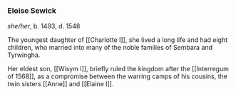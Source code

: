 ### Eloise Sewick
*she/her*, b. 1493, d. 1548

The youngest daughter of [[Charlotte I]], she lived a long life and had eight children, who married into many of the noble families of Sembara and Tyrwingha.

Her eldest son, [[Wisym I]], briefly ruled the kingdom after the [[Interregum of 1568]], as a compromise between the warring camps of his cousins, the twin sisters [[Anne]] and [[Elaine I]]. 


